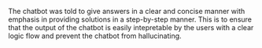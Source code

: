   The chatbot was told to give answers in a clear and concise manner with emphasis in providing solutions in a step-by-step manner. This is to ensure that the output of the chatbot is easily intepretable by the users with a clear logic flow and prevent the chatbot from hallucinating. 
